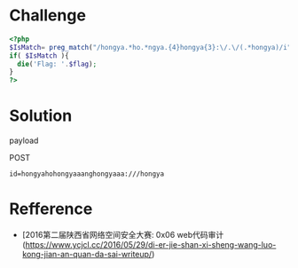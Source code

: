 # Challenge
```php 
<?php  
$IsMatch= preg_match("/hongya.*ho.*ngya.{4}hongya{3}:\/.\/(.*hongya)/i", trim($_POST["id"]), $match);
if( $IsMatch ){  
  die('Flag: '.$flag);
}
?>
```

# Solution

payload

POST

```
id=hongyahohongyaaanghongyaaa:///hongya
```



# Refference
+ [2016第二届陕西省网络空间安全大赛: 0x06 web代码审计(https://www.ycjcl.cc/2016/05/29/di-er-jie-shan-xi-sheng-wang-luo-kong-jian-an-quan-da-sai-writeup/)